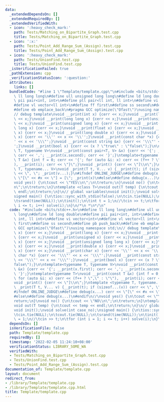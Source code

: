 ```yaml
---
data:
  _extendedDependsOn: []
  _extendedRequiredBy: []
  _extendedVerifiedWith:
  - icon: ':heavy_check_mark:'
    path: Tests/Matching_on_Bipartite_Graph.test.cpp
    title: Tests/Matching_on_Bipartite_Graph.test.cpp
  - icon: ':x:'
    path: Tests/Point_Add_Range_Sum_(Assign).test.cpp
    title: Tests/Point_Add_Range_Sum_(Assign).test.cpp
  - icon: ':heavy_check_mark:'
    path: Tests/UnionFind.test.cpp
    title: Tests/UnionFind.test.cpp
  _isVerificationFailed: true
  _pathExtension: cpp
  _verificationStatusIcon: ':question:'
  attributes:
    links: []
  bundledCode: "#line 1 \"Template/template.cpp\"\n#include <bits/stdc++.h>\n#define\
    \ ll long long\n#define ull unsigned long long\n#define ld long double\n#define\
    \ pii pair<int, int>\n#define pll pair<ll int, ll int>\n#define vi vector<int>\n\
    #define vl vector<ll int>\n#define ff first\n#define ss second\n#define pb push_back\n\
    #define eb emplace_back\n#pragma GCC optimize(\"Ofast\")\nusing namespace std;\n\
    // debug template\nvoid __print(int x) {cerr << x;}\nvoid __print(long x) {cerr\
    \ << x;}\nvoid __print(long long x) {cerr << x;}\nvoid __print(unsigned x) {cerr\
    \ << x;}\nvoid __print(unsigned long x) {cerr << x;}\nvoid __print(unsigned long\
    \ long x) {cerr << x;}\nvoid __print(float x) {cerr << x;}\nvoid __print(double\
    \ x) {cerr << x;}\nvoid __print(long double x) {cerr << x;}\nvoid __print(char\
    \ x) {cerr << '\\'' << x << '\\'';}\nvoid __print(const char *x) {cerr << '\\\"\
    ' << x << '\\\"';}\nvoid __print(const string &x) {cerr << '\\\"' << x << '\\\"\
    ';}\nvoid __print(bool x) {cerr << (x ? \"true\" : \"false\");}\n\ntemplate<typename\
    \ T, typename V>\nvoid __print(const pair<T, V> &x) {cerr << '{'; __print(x.first);\
    \ cerr << ','; __print(x.second); cerr << '}';}\ntemplate<typename T>\nvoid __print(const\
    \ T &x) {int f = 0; cerr << '{'; for (auto &i: x) cerr << (f++ ? \",\" : \"\"\
    ), __print(i); cerr << \"}\";}\nvoid _print() {cerr << \"]\\n\";}\ntemplate <typename\
    \ T, typename... V>\nvoid _print(T t, V... v) {__print(t); if (sizeof...(v)) cerr\
    \ << \", \"; _print(v...);}\n#ifndef ONLINE_JUDGE\n#define debug(x...) cerr <<\
    \ \"[\" << #x << \"] = [\"; _print(x)\n#else\n#define debug(x...)\n#endif\n//\n\
    void yes() {\n\tcout << \"YES\\n\";\n\treturn;\n}\nvoid no() {\n\tcout << \"NO\\\
    n\";\n\treturn;\n}\ntemplate <class T>\nvoid out(T temp) {\n\tcout << temp <<\
    \ endl;\n\treturn;\n}\n// global variables\nvoid init();\nvoid solve(int case_no);\n\
    signed main() {\n\tios::sync_with_stdio(false);\n\tcin.tie(NULL);\n\tcout.tie(NULL);\n\
    \tsrand(time(NULL));\n\tinit();\n\tint t = 1;\n//\tcin >> t;\n\tfor (int i = 1;\
    \ i <= t; i++) solve(i);\n}\n/*\n *\n*/\n"
  code: "#include <bits/stdc++.h>\n#define ll long long\n#define ull unsigned long\
    \ long\n#define ld long double\n#define pii pair<int, int>\n#define pll pair<ll\
    \ int, ll int>\n#define vi vector<int>\n#define vl vector<ll int>\n#define ff\
    \ first\n#define ss second\n#define pb push_back\n#define eb emplace_back\n#pragma\
    \ GCC optimize(\"Ofast\")\nusing namespace std;\n// debug template\nvoid __print(int\
    \ x) {cerr << x;}\nvoid __print(long x) {cerr << x;}\nvoid __print(long long x)\
    \ {cerr << x;}\nvoid __print(unsigned x) {cerr << x;}\nvoid __print(unsigned long\
    \ x) {cerr << x;}\nvoid __print(unsigned long long x) {cerr << x;}\nvoid __print(float\
    \ x) {cerr << x;}\nvoid __print(double x) {cerr << x;}\nvoid __print(long double\
    \ x) {cerr << x;}\nvoid __print(char x) {cerr << '\\'' << x << '\\'';}\nvoid __print(const\
    \ char *x) {cerr << '\\\"' << x << '\\\"';}\nvoid __print(const string &x) {cerr\
    \ << '\\\"' << x << '\\\"';}\nvoid __print(bool x) {cerr << (x ? \"true\" : \"\
    false\");}\n\ntemplate<typename T, typename V>\nvoid __print(const pair<T, V>\
    \ &x) {cerr << '{'; __print(x.first); cerr << ','; __print(x.second); cerr <<\
    \ '}';}\ntemplate<typename T>\nvoid __print(const T &x) {int f = 0; cerr << '{';\
    \ for (auto &i: x) cerr << (f++ ? \",\" : \"\"), __print(i); cerr << \"}\";}\n\
    void _print() {cerr << \"]\\n\";}\ntemplate <typename T, typename... V>\nvoid\
    \ _print(T t, V... v) {__print(t); if (sizeof...(v)) cerr << \", \"; _print(v...);}\n\
    #ifndef ONLINE_JUDGE\n#define debug(x...) cerr << \"[\" << #x << \"] = [\"; _print(x)\n\
    #else\n#define debug(x...)\n#endif\n//\nvoid yes() {\n\tcout << \"YES\\n\";\n\t\
    return;\n}\nvoid no() {\n\tcout << \"NO\\n\";\n\treturn;\n}\ntemplate <class T>\n\
    void out(T temp) {\n\tcout << temp << endl;\n\treturn;\n}\n// global variables\n\
    void init();\nvoid solve(int case_no);\nsigned main() {\n\tios::sync_with_stdio(false);\n\
    \tcin.tie(NULL);\n\tcout.tie(NULL);\n\tsrand(time(NULL));\n\tinit();\n\tint t\
    \ = 1;\n//\tcin >> t;\n\tfor (int i = 1; i <= t; i++) solve(i);\n}\n/*\n *\n*/\n"
  dependsOn: []
  isVerificationFile: false
  path: Template/template.cpp
  requiredBy: []
  timestamp: '2022-02-05 11:24:10+08:00'
  verificationStatus: LIBRARY_SOME_WA
  verifiedWith:
  - Tests/Matching_on_Bipartite_Graph.test.cpp
  - Tests/UnionFind.test.cpp
  - Tests/Point_Add_Range_Sum_(Assign).test.cpp
documentation_of: Template/template.cpp
layout: document
redirect_from:
- /library/Template/template.cpp
- /library/Template/template.cpp.html
title: Template/template.cpp
---
```

